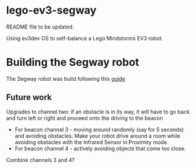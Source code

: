 # lego-ev3-segway

README file to be updated.

Using ev3dev OS to self-balance a Lego Mindstorms EV3 robot. 


# Building the Segway robot

The Segway robot was build following this [guide](https://robotsquare.com/2014/07/01/tutorial-ev3-self-balancing-robot/)

## Future work

Upgrades to channel two: 
if an obstacle is in its way, it will have to go back and turn left or right and proceed onto the driving to the beacon
 
- For beacon channel 3 - moving around randomly (say for 5 seconds) and avoiding obstacles. Make your robot drive around a room while avoiding obstacles with the Infrared Sensor in Proximity mode.
- For beacon channel 4 - actively avoiding objects that come too close.

Combine channels 3 and 4?
